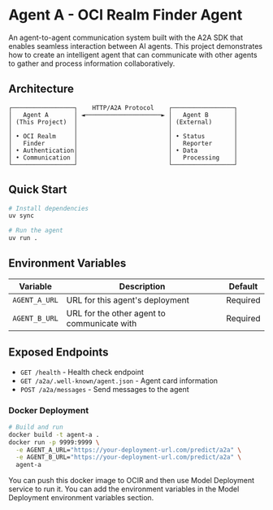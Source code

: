 # Agent A - OCI Realm Finder Agent

An agent-to-agent communication system built with the A2A SDK that enables seamless interaction between AI agents. This project demonstrates how to create an intelligent agent that can communicate with other agents to gather and process information collaboratively.

## Architecture

```
┌─────────────────┐    HTTP/A2A Protocol    ┌─────────────────┐
│   Agent A       │ ◄─────────────────────► │   Agent B       │
│ (This Project)  │                         │ (External)      │
│                 │                         │                 │
│ • OCI Realm     │                         │ • Status        │
│   Finder        │                         │   Reporter      │
│ • Authentication│                         │ • Data          │
│ • Communication │                         │   Processing    │
└─────────────────┘                         └─────────────────┘
```

## Quick Start

```bash
# Install dependencies
uv sync

# Run the agent
uv run .
```

## Environment Variables

| Variable | Description | Default |
|----------|-------------|---------|
| `AGENT_A_URL` | URL for this agent's deployment | Required |
| `AGENT_B_URL` | URL for the other agent to communicate with | Required |

## Exposed Endpoints

- `GET /health` - Health check endpoint
- `GET /a2a/.well-known/agent.json` - Agent card information
- `POST /a2a/messages` - Send messages to the agent

### Docker Deployment

```bash
# Build and run
docker build -t agent-a .
docker run -p 9999:9999 \
  -e AGENT_A_URL="https://your-deployment-url.com/predict/a2a" \
  -e AGENT_B_URL="https://your-deployment-url.com/predict/a2a" \
  agent-a
```

You can push this docker image to OCIR and then use Model Deployment service to run it. You can add the environment variables in the Model Deployment environment variables section.